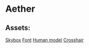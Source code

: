 # Aether

## Assets:
[Skybox](https://opengameart.org/content/xonotic-skyboxes)
[Font](https://fonts.google.com/specimen/Ubuntu)
[Human model](https://opengameart.org/content/base-human-models-low-poly)
[Crosshair](https://opengameart.org/content/crosshairs-and-reticles)
